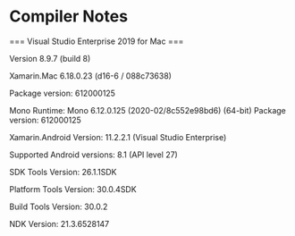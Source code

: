 # Compiler Notes
 
=== Visual Studio Enterprise 2019 for Mac ===

Version 8.9.7 (build 8)

Xamarin.Mac 6.18.0.23 (d16-6 / 088c73638)

Package version: 612000125

Mono Runtime:	Mono 6.12.0.125 (2020-02/8c552e98bd6) (64-bit)	Package version: 612000125

Xamarin.Android Version: 11.2.2.1 (Visual Studio Enterprise)

Supported Android versions:		8.1 (API level 27)

SDK Tools Version: 26.1.1SDK

Platform Tools Version: 30.0.4SDK

Build Tools Version: 30.0.2

NDK Version: 21.3.6528147
